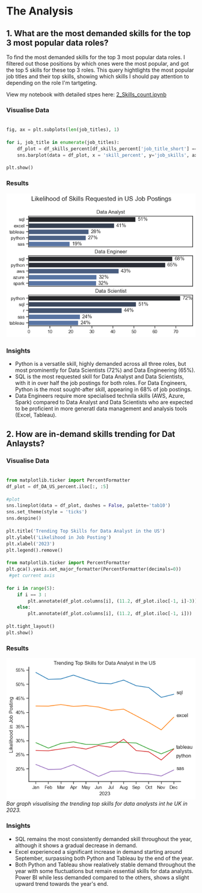 # The Analysis

## 1. What are the most demanded skills for the top 3 most popular data roles?

To find the most demanded skills for the top 3 most popular data roles. I filtered out those positions by which ones were the most popular, and got the top 5 skills for these top 3 roles. This query hightlights the most popular job titles and their top skills, showing which skills I should pay attention to depending on the role I'm tartgeting. 

View my notebook with detailed stpes here:
[2_Skills_count.ipynb](3_Project\2_Skills_Count.ipynb)

### Visualise Data
```python

fig, ax = plt.subplots(len(job_titles), 1)

for i, job_title in enumerate(job_titles):
    df_plot = df_skills_percent[df_skills_percent['job_title_short'] == job_title].head(5)[::1]
    sns.barplot(data = df_plot, x = 'skill_percent', y='job_skills', ax = ax[i], hue= 'skill_count', palette='dark:b_r')

plt.show()
```

### Results
![Visualisation of Top Skills for Data roles](3_Project/images/skill_demand_roles.png)

### Insights
- Python is a versatile skill, highly demanded across all three roles, but most prominently for Data Scientists (72%) and Data Engineering (65%).
- SQL is the most requested skill for Data Analyst and Data Scientists, with it in over half the job postings for both roles. For Data Engineers, Python is the most sought-after skill, appearing in 68% of job postings. 
- Data Engineers require more specialised technila skills (AWS, Azure, Spark) compared to Data Analyst and Data Scientists who are expected to be proficient in more generatl data management and analysis tools (Excel, Tableau). 

## 2. How are in-demand skills trending for Dat Anlaysts?

### Visualise Data

```python

from matplotlib.ticker import PercentFormatter
df_plot = df_DA_US_percent.iloc[:, :5]

#plot
sns.lineplot(data = df_plot, dashes = False, palette='tab10')
sns.set_theme(style = 'ticks')
sns.despine()

plt.title('Trending Top Skills for Data Analyst in the US')
plt.ylabel('Likelihood in Job Posting')
plt.xlabel('2023')
plt.legend().remove()

from matplotlib.ticker import PercentFormatter
plt.gca().yaxis.set_major_formatter(PercentFormatter(decimals=0))
 #get current axis

for i in range(5):
    if i == 3 :
        plt.annotate(df_plot.columns[i], (11.2, df_plot.iloc[-1, i]-3))
    else:
        plt.annotate(df_plot.columns[i], (11.2, df_plot.iloc[-1, i]))

plt.tight_layout()
plt.show()
```
### Results

![Trending Top Skills for Data Analysts in the US in 2023](3_Project\images\trending_skills.png)
*Bar graph visualising the trending top skills for data analysts int he UK in 2023.*

### Insights

- SQL remains the most consistently demanded skill throughout the year, although it shows a gradual decrease in demand. 
- Excel experienced a significant increase in demand starting around September, surpassing both Python and Tableau by the end of the year. 
- Both Python and Tableau show realatively stable demand throughout the year with some fluctuations but remain essential skills for data analysts. Power BI while less demanded compared to the others, shows a slight upward trend towards the year's end. 